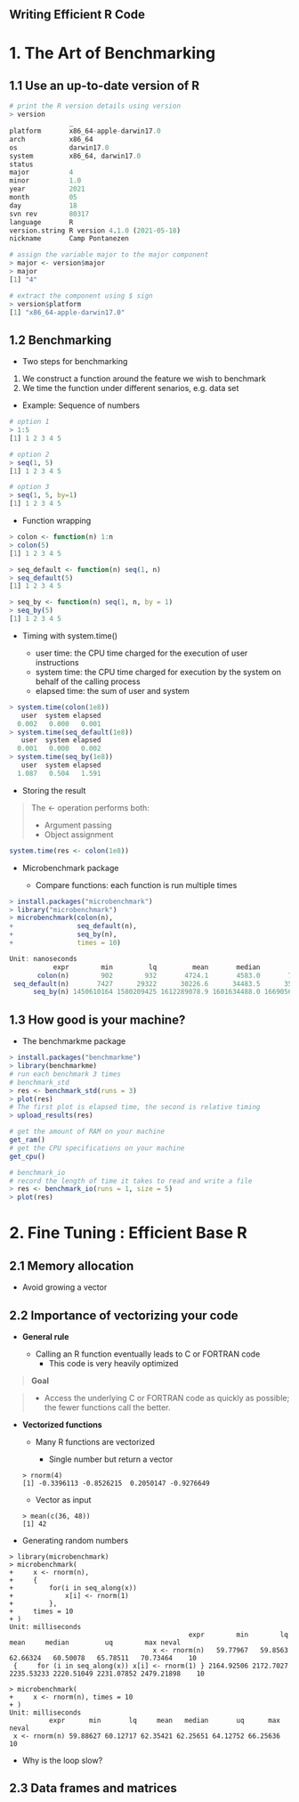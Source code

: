 Writing Efficient R Code
------------------------

# 1. The Art of Benchmarking

## 1.1 Use an up-to-date version of R

```R
# print the R version details using version
> version
               _                           
platform       x86_64-apple-darwin17.0     
arch           x86_64                      
os             darwin17.0                  
system         x86_64, darwin17.0          
status                                     
major          4                           
minor          1.0                         
year           2021                        
month          05                          
day            18                          
svn rev        80317                       
language       R                           
version.string R version 4.1.0 (2021-05-18)
nickname       Camp Pontanezen             

# assign the variable major to the major component
> major <- version$major
> major
[1] "4"

# extract the component using $ sign
> version$platform
[1] "x86_64-apple-darwin17.0"
```

## 1.2 Benchmarking

* Two steps for benchmarking

1. We construct a function around the feature we wish to benchmark
2. We time the function under different senarios, e.g. data set

* Example: Sequence of numbers

```R
# option 1
> 1:5
[1] 1 2 3 4 5

# option 2
> seq(1, 5)
[1] 1 2 3 4 5

# option 3
> seq(1, 5, by=1)
[1] 1 2 3 4 5
```

* Function wrapping

```R
> colon <- function(n) 1:n
> colon(5)
[1] 1 2 3 4 5

> seq_default <- function(n) seq(1, n)
> seq_default(5)
[1] 1 2 3 4 5

> seq_by <- function(n) seq(1, n, by = 1)
> seq_by(5)
[1] 1 2 3 4 5
```

* Timing with system.time()

    * user time: the CPU time charged for the execution of user instructions
    * system time: the CPU time charged for execution by the system on behalf of the calling process
    * elapsed time: the sum of user and system
 
```R
> system.time(colon(1e8))
   user  system elapsed 
  0.002   0.000   0.001 
> system.time(seq_default(1e8))
   user  system elapsed 
  0.001   0.000   0.002 
> system.time(seq_by(1e8))
   user  system elapsed 
  1.087   0.504   1.591 
```

* Storing the result

> The <- operation performs both:
> * Argument passing
> * Object assignment

```R
system.time(res <- colon(1e8))
```

* Microbenchmark package

    * Compare functions: each function is run multiple times

```R
> install.packages("microbenchmark")
> library("microbenchmark")
> microbenchmark(colon(n),
+                seq_default(n),
+                seq_by(n),
+                times = 10)

Unit: nanoseconds
           expr        min         lq         mean       median         uq        max neval
       colon(n)        902        932       4724.1       4583.0       7271      11838    10
 seq_default(n)       7427      29322      30226.6      34483.5      35408      45403    10
      seq_by(n) 1450610164 1580209425 1612289078.9 1601634488.0 1669056857 1756707381    10
```

## 1.3 How good is your machine?

* The benchmarkme package

```R
> install.packages("benchmarkme")
> library(benchmarkme)
# run each benchmark 3 times
# benchmark_std
> res <- benchmark_std(runs = 3)
> plot(res)
# The first plot is elapsed time, the second is relative timing
> upload_results(res)
```

```R
# get the amount of RAM on your machine
get_ram()
# get the CPU specifications on your machine
get_cpu()
```

```R
# benchmark_io
# record the length of time it takes to read and write a file
> res <- benchmark_io(runs = 1, size = 5)
> plot(res)
```


# 2. Fine Tuning : Efficient Base R

## 2.1 Memory allocation

* Avoid growing a vector

## 2.2 Importance of vectorizing your code

* **General rule**

    * Calling an R function eventually leads to C or FORTRAN code
        * This code is very heavily optimized

> **Goal**

>    * Access the underlying C or FORTRAN code as quickly as possible; the fewer functions call the better.

* **Vectorized functions**

    * Many R functions are vectorized 

        * Single number but return a vector

	```
	> rnorm(4)
	[1] -0.3396113 -0.8526215  0.2050147 -0.9276649
	```

    * Vector as input
    
	```
	> mean(c(36, 48))
	[1] 42
	```

* Generating random numbers

```
> library(microbenchmark)
> microbenchmark(
+     x <- rnorm(n), 
+     {
+         for(i in seq_along(x))
+             x[i] <- rnorm(1)
+         }, 
+     times = 10
+ )
Unit: milliseconds
                                             expr        min        lq       mean     median         uq        max neval
                                    x <- rnorm(n)   59.77967   59.8563   62.66324   60.50078   65.78511   70.73464    10
 {     for (i in seq_along(x)) x[i] <- rnorm(1) } 2164.92506 2172.7027 2235.53233 2220.51049 2231.07852 2479.21898    10
```

```
> microbenchmark(
+     x <- rnorm(n), times = 10
+ )
Unit: milliseconds
          expr      min       lq     mean   median       uq      max neval
 x <- rnorm(n) 59.88627 60.12717 62.35421 62.25651 64.12752 66.25636    10
```

* Why is the loop slow?





## 2.3 Data frames and matrices



















